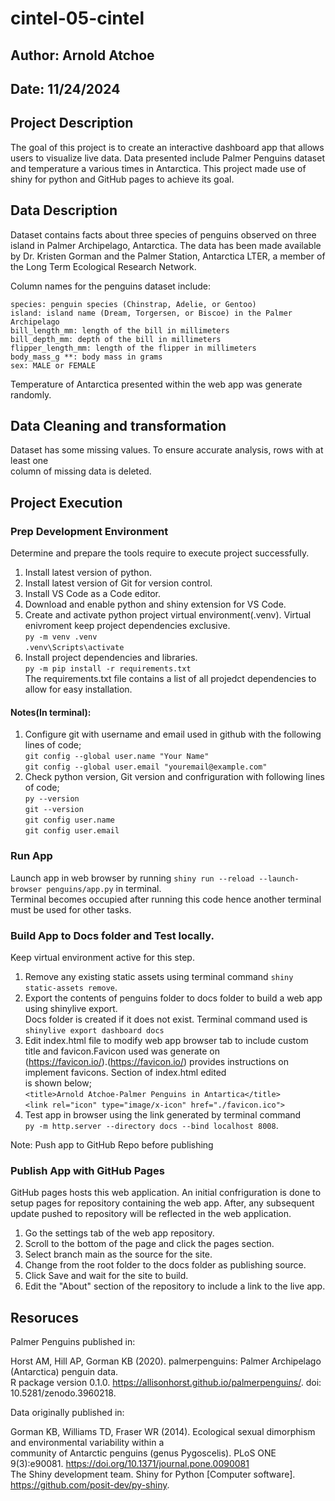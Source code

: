 # cintel-05-cintel
## Author: Arnold Atchoe
## Date: 11/24/2024

## Project Description

The goal of this project is to create an interactive dashboard app that allows users to 
visualize live data. Data presented include Palmer Penguins dataset and temperature a various times in Antarctica. This project made use of shiny for python and GitHub
pages to achieve its goal.

## Data Description

Dataset contains facts about three species of penguins observed on three island in Palmer Archipelago, 
Antarctica. The data has been made available by Dr. Kristen Gorman and the Palmer Station, Antarctica LTER, 
a member of the Long Term Ecological Research Network.

Column names for the penguins dataset include:

    species: penguin species (Chinstrap, Adelie, or Gentoo)
    island: island name (Dream, Torgersen, or Biscoe) in the Palmer Archipelago
    bill_length_mm: length of the bill in millimeters
    bill_depth_mm: depth of the bill in millimeters
    flipper_length_mm: length of the flipper in millimeters
    body_mass_g **: body mass in grams
    sex: MALE or FEMALE

Temperature of Antarctica presented within the web app was generate randomly.

## Data Cleaning and transformation

Dataset has some missing values. To ensure accurate analysis, rows with at least one  
column of missing data is deleted.  

## Project Execution

### Prep Development Environment
Determine and prepare the tools require to execute project successfully.

1. Install latest version of python.
2. Install latest version of Git for version control.
3. Install VS Code as a Code editor.
4. Download and enable python and shiny extension for VS Code.
5. Create and activate python project virtual environment(.venv). Virtual enivroment keep
project dependencies exclusive.  
```py -m venv .venv```  
```.venv\Scripts\activate```  
6. Install project dependencies and libraries.  
```py -m pip install -r requirements.txt```  
The requirements.txt file contains a list of all projedct dependencies to allow for easy installation.  

#### Notes(In terminal):
1. Configure git with username and email used in github with the following lines of code;  
```git config --global user.name "Your Name"```  
```git config --global user.email "youremail@example.com"```  
2. Check python version, Git version and confriguration with following lines of code;  
 ```py --version```  
```git --version```  
 ```git config user.name```  
 ```git config user.email```  

### Run App
Launch app in web browser by running ```shiny run --reload --launch-browser penguins/app.py``` in terminal.  
Terminal becomes occupied after running this code hence another terminal must be used for other tasks.  

### Build App to Docs folder and Test locally.
Keep virtual environment active for this step.  

1. Remove any existing static assets using terminal command ```shiny static-assets remove```.  
2. Export the contents of penguins folder to docs folder to build a web app using shinylive export.  
    Docs folder is created if it does not exist. Terminal command used is  
```shinylive export dashboard docs```  
3. Edit index.html file to modify web app browser tab to include custom title and favicon.Favicon used was generate on  
    (https://favicon.io/).(https://favicon.io/) provides instructions on implement favicons. Section of index.html edited  
    is shown below;  
```<title>Arnold Atchoe-Palmer Penguins in Antartica</title>```  
```<link rel="icon" type="image/x-icon" href="./favicon.ico">```  
4. Test app in browser using the link generated by terminal command  
 ```py -m http.server --directory docs --bind localhost 8008```.  
 
 Note: Push app to GitHub Repo before publishing
### Publish App with GitHub Pages
GitHub pages hosts this web application. An initial confriguration is done to setup pages for repository 
containing the web app. After, any subsequent update pushed to repository will be reflected in the web 
application.  

 1. Go the settings tab of the web app repository.  
 2. Scroll to the bottom of the page and click the pages section.  
 3. Select branch main as the source for the site.  
 4. Change from the root folder to the docs folder as publishing source.  
 5. Click Save and wait for the site to build.  
 6. Edit the "About" section of the repository to include a link to the live app.  

## Resoruces  

Palmer Penguins published in:  

Horst AM, Hill AP, Gorman KB (2020). palmerpenguins: Palmer Archipelago (Antarctica) penguin data.  
R package version 0.1.0. https://allisonhorst.github.io/palmerpenguins/. doi: 10.5281/zenodo.3960218.  

Data originally published in:  

Gorman KB, Williams TD, Fraser WR (2014). Ecological sexual dimorphism and environmental variability within a  
community of Antarctic penguins (genus Pygoscelis). PLoS ONE 9(3):e90081. https://doi.org/10.1371/journal.pone.0090081  
The Shiny development team. Shiny for Python [Computer software]. https://github.com/posit-dev/py-shiny.  

